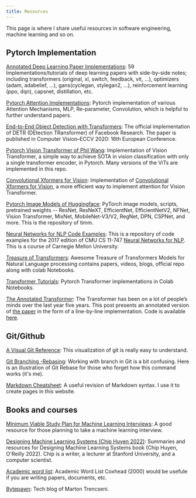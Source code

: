 ```yaml
---
title: Resources
---
```


This page is where I share useful resources in software engineering, machine learning and so on.

Pytorch Implementation
--------------------

[Annotated Deep Learning Paper Implementations](https://github.com/labmlai/annotated_deep_learning_paper_implementations): 59 Implementations/tutorials of deep learning papers with side-by-side notes; including transformers (original, xl, switch, feedback, vit, ...), optimizers (adam, adabelief, ...), gans(cyclegan, stylegan2, ...), reinforcement learning (ppo, dqn), capsnet, distillation, etc.

[Pytorch Attention Implementations](https://github.com/xmu-xiaoma666/External-Attention-pytorch): Pytorch implementation of various Attention Mechanisms, MLP, Re-parameter, Convolution, which is helpful to further understand papers.

[End-to-End Object Detection with Transformers](https://github.com/facebookresearch/detr): The official implementation of DETR (DEtection TRansformer) of Facebook Research. The paper is published in Computer Vision–ECCV 2020: 16th European Conference.

[Pytorch Vision Transformer of Phil Wang](https://github.com/lucidrains/vit-pytorch): Implementation of Vision Transformer, a simple way to achieve SOTA in vision classification with only a single transformer encoder, in Pytorch. Many versions of the ViTs are implemented in this repo.

[Convolutional Xformers for Vision](https://github.com/pranavphoenix/CXV): Implementation of [Convolutional Xformers for Vision](https://arxiv.org/abs/2201.10271), a more efficient way to implement attention for Vision Transformer.

[Pytorch Image Models of Huggingface](https://github.com/huggingface/pytorch-image-models): PyTorch image models, scripts, pretrained weights -- ResNet, ResNeXT, EfficientNet, EfficientNetV2, NFNet, Vision Transformer, MixNet, MobileNet-V3/V2, RegNet, DPN, CSPNet, and more. This is the repository of timm.

[Neural Networks for NLP Code Examples](https://github.com/neubig/nn4nlp-code): This is a repository of code examples for the 2017 edition of CMU CS 11-747 [Neural Networks for NLP](http://phontron.com/class/nn4nlp2017/). This is a course of Carnegie Mellon University.

[Treasure of Transformers](https://github.com/ashishpatel26/Treasure-of-Transformers): Awesome Treasure of Transformers Models for Natural Language processing contains papers, videos, blogs, official repo along with colab Notebooks.

[Transformer Tutorials](https://github.com/NielsRogge/Transformers-Tutorials): Pytorch Transformer implementations in Colab Notebooks.

[The Annotated Transformer](http://nlp.seas.harvard.edu/annotated-transformer/): The Transformer has been on a lot of people’s minds over the last year five years. This post presents an annotated version of [the paper](https://arxiv.org/abs/1706.03762) in the form of a line-by-line implementation. Code is available [here](https://github.com/harvardnlp/annotated-transformer/).

Git/Github
--------------------

[A Visual Git Reference](https://marklodato.github.io/visual-git-guide/index-en.html): This visualization of git is really easy to understand.

[Git Branching -Rebasing](https://git-scm.com/book/en/v2/Git-Branching-Rebasing): Working with branch in Git is a bit confusing. Here is an illustration of Git Rebase for those who forget how this command works (it's me).

[Markdown Cheatsheet](https://aksakalli.github.io/jekyll-doc-theme/docs/cheatsheet/): A useful revision of Markdown syntax. I use it to create pages in this website.

Books and courses
--------------------
[Minimum Viable Study Plan for Machine Learning Interviews](https://github.com/khangich/machine-learning-interview): A good resource for those planning to take a machine learning interview.

[Designing Machine Learning Systems (Chip Huyen 2022)](https://github.com/chiphuyen/dmls-book): Summaries and resources for Designing Machine Learning Systems book (Chip Huyen, O'Reilly 2022). Chip is a writer, a lecturer at Stanford University, and a computer scientist.

[Academic word list](http://www.uefap.com/vocab/select/awl.htm): Academic Word List Coxhead (2000) would be usefule if you are writing papers, documents, etc.

[Bytepawn](https://bytepawn.com/): Tech blog of Marton Trencseni.
